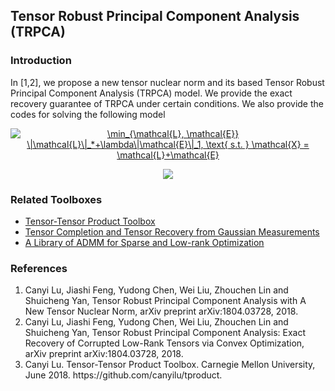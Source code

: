 ## Tensor Robust Principal Component Analysis (TRPCA)

### Introduction
In [1,2], we propose a new tensor nuclear norm and its based Tensor Robust Principal Component Analysis (TRPCA) model. We provide the exact recovery guarantee of TRPCA under certain conditions. We also provide the codes for solving the following model

<p align="center"> 
<a href="https://www.codecogs.com/eqnedit.php?latex=\min_{\mathcal{L},&space;\mathcal{E}}&space;\|\mathcal{L}\|_*&plus;\lambda\|\mathcal{E}\|_1,&space;\text{&space;s.t.&space;}&space;\mathcal{X}&space;=&space;\mathcal{L}&plus;\mathcal{E}" target="_blank"><img src="https://latex.codecogs.com/gif.latex?\min_{\mathcal{L},&space;\mathcal{E}}&space;\|\mathcal{L}\|_*&plus;\lambda\|\mathcal{E}\|_1,&space;\text{&space;s.t.&space;}&space;\mathcal{X}&space;=&space;\mathcal{L}&plus;\mathcal{E}" title="\min_{\mathcal{L}, \mathcal{E}} \|\mathcal{L}\|_*+\lambda\|\mathcal{E}\|_1, \text{ s.t. } \mathcal{X} = \mathcal{L}+\mathcal{E}" /></a>
</p>

<p align="center"> 
<img src="https://github.com/canyilu/canyilu.github.io/blob/master/images/fig_trpca.png">
</p>


### Related Toolboxes
<ul>
  <li> <a href="https://github.com/canyilu/tproduct" class="textlink">Tensor-Tensor Product Toolbox</a></li>       
  <li> <a href="https://github.com/canyilu/tensor-completion-tensor-recovery" class="textlink">Tensor Completion and Tensor Recovery from Gaussian Measurements</a></li>       
  <li> <a href="https://github.com/canyilu/LibADMM" class="textlink">A Library of ADMM for Sparse and Low-rank Optimization </a></li>
</ul>


### References
<ol>
<li> Canyi Lu, Jiashi Feng, Yudong Chen, Wei Liu, Zhouchen Lin and Shuicheng Yan, Tensor Robust Principal Component Analysis with A New Tensor Nuclear Norm, arXiv preprint arXiv:1804.03728, 2018.
<li> Canyi Lu, Jiashi Feng, Yudong Chen, Wei Liu, Zhouchen Lin and Shuicheng Yan, Tensor Robust Principal Component Analysis: Exact Recovery of Corrupted Low-Rank Tensors via Convex Optimization, arXiv preprint arXiv:1804.03728, 2018.
<li> Canyi Lu. Tensor-Tensor Product Toolbox. Carnegie Mellon University, June 2018. https://github.com/canyilu/tproduct.
</ol>
